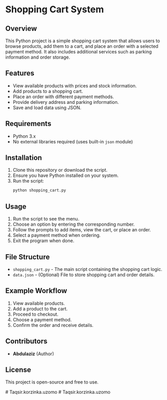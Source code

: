 # Shopping Cart System

## Overview
This Python project is a simple shopping cart system that allows users to browse products, add them to a cart, and place an order with a selected payment method. It also includes additional services such as parking information and order storage.

## Features
- View available products with prices and stock information.
- Add products to a shopping cart.
- Place an order with different payment methods.
- Provide delivery address and parking information.
- Save and load data using JSON.

## Requirements
- Python 3.x
- No external libraries required (uses built-in `json` module)

## Installation
1. Clone this repository or download the script.
2. Ensure you have Python installed on your system.
3. Run the script:
   ```bash
   python shopping_cart.py
   ```

## Usage
1. Run the script to see the menu.
2. Choose an option by entering the corresponding number.
3. Follow the prompts to add items, view the cart, or place an order.
4. Select a payment method when ordering.
5. Exit the program when done.

## File Structure
- `shopping_cart.py` - The main script containing the shopping cart logic.
- `data.json` - (Optional) File to store shopping cart and order details.

## Example Workflow
1. View available products.
2. Add a product to the cart.
3. Proceed to checkout.
4. Choose a payment method.
5. Confirm the order and receive details.

## Contributors
- **Abdulaziz** (Author)

## License
This project is open-source and free to use.

#   T a q s i r . k o r z i n k a . u z o m o  
 #   T a q s i r . k o r z i n k a . u z o m o  
 